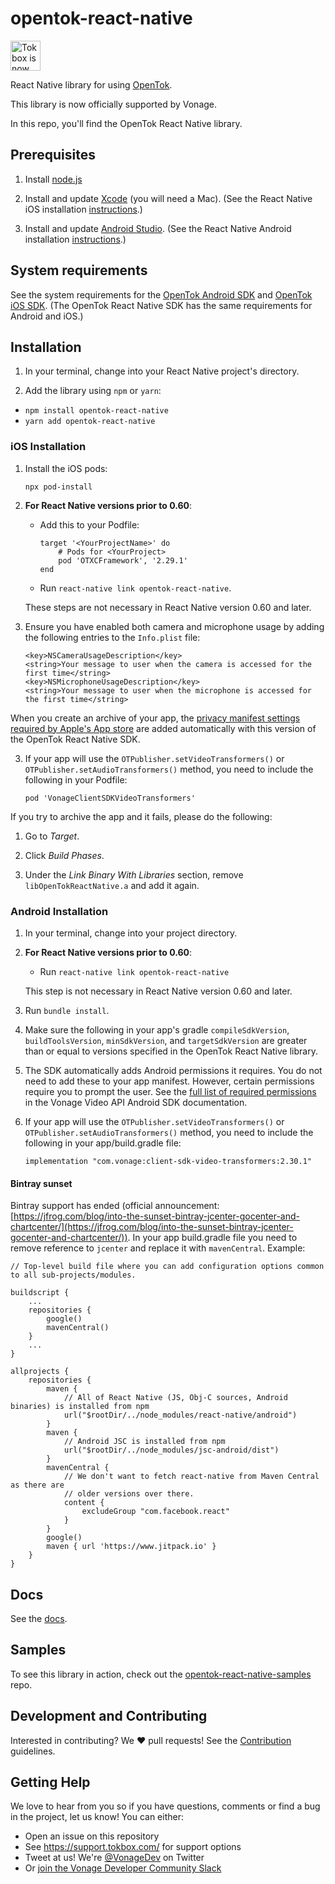 # opentok-react-native

<img src="https://assets.tokbox.com/img/vonage/Vonage_VideoAPI_black.svg" height="48px" alt="Tokbox is now known as Vonage" />

React Native library for using [OpenTok](https://tokbox.com/developer/).

This library is now officially supported by Vonage.

In this repo, you'll find the OpenTok React Native library.

## Prerequisites

1. Install [node.js](https://nodejs.org/)

2. Install and update [Xcode](https://developer.apple.com/xcode/) (you will need a Mac). (See the React Native iOS installation [instructions](https://facebook.github.io/react-native/docs/getting-started.html).)

3. Install and update [Android Studio](https://developer.android.com/studio/index.html). (See the React Native Android installation [instructions](https://facebook.github.io/react-native/docs/getting-started.html).)

## System requirements

See the system requirements for the [OpenTok Android SDK](https://tokbox.com/developer/sdks/android/#requirements) and [OpenTok iOS SDK](https://tokbox.com/developer/sdks/ios/#system-requirements). (The OpenTok React Native SDK has the same requirements for Android and iOS.)

## Installation

1. In your terminal, change into your React Native project's directory.

2. Add the library using `npm` or `yarn`:

  * `npm install opentok-react-native`
  * `yarn add opentok-react-native`

### iOS Installation

1. Install the iOS pods:

   ```
   npx pod-install
   ```

2. **For React Native versions prior to 0.60**:

   * Add this to your Podfile:

     ```
     target '<YourProjectName>' do
         # Pods for <YourProject>
         pod 'OTXCFramework', '2.29.1'
     end
     ```
   
   * Run `react-native link opentok-react-native`.

   These steps are not necessary in React Native version 0.60 and later.

3. Ensure you have enabled both camera and microphone usage by adding the following entries to the `Info.plist` file:

   ```
   <key>NSCameraUsageDescription</key>
   <string>Your message to user when the camera is accessed for the first time</string>
   <key>NSMicrophoneUsageDescription</key>
   <string>Your message to user when the microphone is accessed for the first time</string>
   ```

When you create an archive of your app, the [privacy manifest settings required by Apple's App store](https://developer.apple.com/support/third-party-SDK-requirements) are added automatically with this version of the OpenTok React Native SDK.

3. If your app will use the `OTPublisher.setVideoTransformers()` or `OTPublisher.setAudioTransformers()` method, you need to include the following in your Podfile:

   ```
   pod 'VonageClientSDKVideoTransformers'
   ```

If you try to archive the app and it fails, please do the following:

1. Go to *Target*.

2. Click *Build Phases*.

3. Under the *Link Binary With Libraries* section, remove `libOpenTokReactNative.a` and add it again.

### Android Installation

1. In your terminal, change into your project directory.

2. **For React Native versions prior to 0.60**:

   - Run `react-native link opentok-react-native`

   This step is not necessary in React Native version 0.60 and later.

3. Run `bundle install`.

4. Make sure the following in your app's gradle `compileSdkVersion`, `buildToolsVersion`, `minSdkVersion`, and `targetSdkVersion` are greater than or equal to versions specified in the OpenTok React Native library.

5. The SDK automatically adds Android permissions it requires. You do not need to add these to your app manifest. However, certain permissions require you to prompt the user. See the [full list of required permissions](https://tokbox.com/developer/sdks/android/#permissions) in the Vonage Video API Android SDK documentation.

3. If your app will use the `OTPublisher.setVideoTransformers()` or `OTPublisher.setAudioTransformers()` method, you need to include the following in your app/build.gradle file:

   ```
   implementation "com.vonage:client-sdk-video-transformers:2.30.1"
   ```

#### Bintray sunset

Bintray support has ended (official announcement: [https://jfrog.com/blog/into-the-sunset-bintray-jcenter-gocenter-and-chartcenter/](https://jfrog.com/blog/into-the-sunset-bintray-jcenter-gocenter-and-chartcenter/)). In your app build.gradle file you need to remove reference to `jcenter` and replace it with `mavenCentral`. Example:

```
// Top-level build file where you can add configuration options common to all sub-projects/modules.

buildscript {
    ...
    repositories {
        google()
        mavenCentral()
    }
    ...
}

allprojects {
    repositories {
        maven {
            // All of React Native (JS, Obj-C sources, Android binaries) is installed from npm
            url("$rootDir/../node_modules/react-native/android")
        }
        maven {
            // Android JSC is installed from npm
            url("$rootDir/../node_modules/jsc-android/dist")
        }
        mavenCentral {
            // We don't want to fetch react-native from Maven Central as there are
            // older versions over there.
            content {
                excludeGroup "com.facebook.react"
            }
        }
        google()
        maven { url 'https://www.jitpack.io' }
    }
}
```

## Docs

See the [docs](https://tokbox.com/developer/sdks/react-native/reference).

## Samples

To see this library in action, check out the [opentok-react-native-samples](https://github.com/opentok/opentok-react-native-samples) repo.

## Development and Contributing

Interested in contributing? We :heart: pull requests! See the
[Contribution](CONTRIBUTING.md) guidelines.

## Getting Help

We love to hear from you so if you have questions, comments or find a bug in the project, let us know! You can either:

- Open an issue on this repository
- See <https://support.tokbox.com/> for support options
- Tweet at us! We're [@VonageDev](https://twitter.com/VonageDev) on Twitter
- Or [join the Vonage Developer Community Slack](https://developer.nexmo.com/community/slack)

